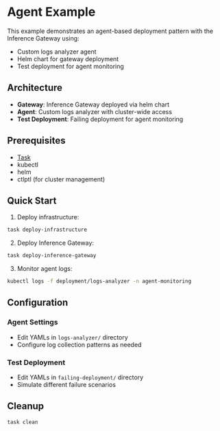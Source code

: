 # Agent Example

This example demonstrates an agent-based deployment pattern with the Inference Gateway using:

- Custom logs analyzer agent
- Helm chart for gateway deployment
- Test deployment for agent monitoring

## Architecture

- **Gateway**: Inference Gateway deployed via helm chart
- **Agent**: Custom logs analyzer with cluster-wide access
- **Test Deployment**: Failing deployment for agent monitoring

## Prerequisites

- [Task](https://taskfile.dev/installation/)
- kubectl
- helm
- ctlptl (for cluster management)

## Quick Start

1. Deploy infrastructure:

```bash
task deploy-infrastructure
```

2. Deploy Inference Gateway:

```bash
task deploy-inference-gateway
```

3. Monitor agent logs:

```bash
kubectl logs -f deployment/logs-analyzer -n agent-monitoring
```

## Configuration

### Agent Settings

- Edit YAMLs in `logs-analyzer/` directory
- Configure log collection patterns as needed

### Test Deployment

- Edit YAMLs in `failing-deployment/` directory
- Simulate different failure scenarios

## Cleanup

```bash
task clean
```
